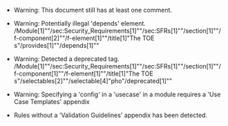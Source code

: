* Warning: This document still has at least one comment.
* Warning: Potentially illegal 'depends' element.
          /Module[1]""/sec:Security_Requirements[1]""/sec:SFRs[1]""/section[1]""/f-component[2]""/f-element[1]""/title[1]"The TOE s"/provides[1]""/depends[1]""
* Warning: Detected a deprecated tag. /Module[1]""/sec:Security_Requirements[1]""/sec:SFRs[1]""/section[1]""/f-component[1]""/f-element[1]""/title[1]"The TOE s"/selectables[2]""/selectable[4]"pho"/deprecated[1]""
* Warning: Specifying a 'config' in a 'usecase' in a module requires a 'Use Case Templates' appendix
      
* Rules without a 'Validation Guidelines' appendix has been detected.
